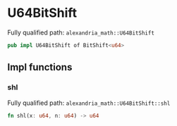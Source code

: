 # U64BitShift

Fully qualified path: `alexandria_math::U64BitShift`

```rust
pub impl U64BitShift of BitShift<u64>
```

## Impl functions

### shl

Fully qualified path: `alexandria_math::U64BitShift::shl`

```rust
fn shl(x: u64, n: u64) -> u64
```

